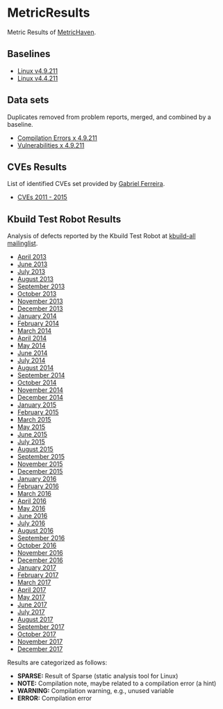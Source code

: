 # MetricResults
Metric Results of [MetricHaven](https://github.com/KernelHaven/MetricHaven).

## Baselines ##
* [Linux v4.9.211](Baselines/linux-4.9.211/linux-4.9.211.csv.zip)
* [Linux v4.4.211](Baselines/linux-4.4.211/linux-4.4.211.csv.zip)

## Data sets ##
Duplicates removed from problem reports, merged, and combined by a baseline.
* [Compilation Errors x 4.9.211](Datasets/DS%20on%20ERROR%20x%20Linux-4.9.211.csv.zip)
* [Vulnerabilities x 4.9.211](Datasets/DS%20on%20CVEs%20x%20Linux-4.9.211.csv.zip)

## CVEs Results ##
List of identified CVEs set provided by [Gabriel Ferreira](https://www.cs.cmu.edu/~gferreir/).
 * [CVEs 2011 - 2015](CVEs/CVEs-Results.xlsx)

## Kbuild Test Robot Results ##
Analysis of defects reported by the Kbuild Test Robot at [kbuild-all mailinglist](https://lists.01.org/pipermail/kbuild-all/).
* [April 2013](Kbuild%20Test%20Robot/2013-April/2013-April.xlsx)
* [June 2013](Kbuild%20Test%20Robot/2013-June/2013-June.xlsx)
* [July 2013](Kbuild%20Test%20Robot/2013-July/2013-July.xlsx)
* [August 2013](Kbuild%20Test%20Robot/2013-August/2013-August.xlsx)
* [September 2013](Kbuild%20Test%20Robot/2013-September/2013-September.xlsx)
* [October 2013](Kbuild%20Test%20Robot/2013-October/2013-October.xlsx)
* [November 2013](Kbuild%20Test%20Robot/2013-November/2013-November.xlsx)
* [December 2013](Kbuild%20Test%20Robot/2013-December/2013-December.xlsx)
* [January 2014](Kbuild%20Test%20Robot/2014-January/2014-January.xlsx)
* [February 2014](Kbuild%20Test%20Robot/2014-February/2014-February.xlsx)
* [March 2014](Kbuild%20Test%20Robot/2014-March/2014-March.xlsx)
* [April 2014](Kbuild%20Test%20Robot/2014-April/2014-April.xlsx)
* [May 2014](Kbuild%20Test%20Robot/2014-May/2014-May.xlsx)
* [June 2014](Kbuild%20Test%20Robot/2014-June/2014-June.xlsx)
* [July 2014](Kbuild%20Test%20Robot/2014-July/2014-July.xlsx)
* [August 2014](Kbuild%20Test%20Robot/2014-August/2014-August.xlsx)
* [September 2014](Kbuild%20Test%20Robot/2014-September/2014-September.xlsx)
* [October 2014](Kbuild%20Test%20Robot/2014-October/2014-October.xlsx)
* [November 2014](Kbuild%20Test%20Robot/2014-November/2014-November.xlsx)
* [December 2014](Kbuild%20Test%20Robot/2014-December/2014-December.xlsx)
* [January 2015](Kbuild%20Test%20Robot/2015-January/2015-January.xlsx)
* [February 2015](Kbuild%20Test%20Robot/2015-February/2015-February.xlsx)
* [March 2015](Kbuild%20Test%20Robot/2015-March/2015-March.xlsx)
* [May 2015](Kbuild%20Test%20Robot/2015-May/2015-May.xlsx)
* [June 2015](Kbuild%20Test%20Robot/2015-June/2015-June.xlsx)
* [July 2015](Kbuild%20Test%20Robot/2015-July/2015-July.xlsx)
* [August 2015](Kbuild%20Test%20Robot/2015-August/2015-August.xlsx)
* [September 2015](Kbuild%20Test%20Robot/2015-September/2015-September.xlsx)
* [November 2015](Kbuild%20Test%20Robot/2015-November/2015-November.xlsx)
* [December 2015](Kbuild%20Test%20Robot/2015-December/2015-December.xlsx)
* [January 2016](Kbuild%20Test%20Robot/2016-January/2016-January.xlsx)
* [February 2016](Kbuild%20Test%20Robot/2016-February/2016-February.xlsx)
* [March 2016](Kbuild%20Test%20Robot/2016-March/2016-March.xlsx)
* [April 2016](Kbuild%20Test%20Robot/2016-April/2016-April.xlsx)
* [May 2016](Kbuild%20Test%20Robot/2016-May/2016-May.xlsx)
* [June 2016](Kbuild%20Test%20Robot/2016-June/2016-June.xlsx)
* [July 2016](Kbuild%20Test%20Robot/2016-July/2016-July.xlsx)
* [August 2016](Kbuild%20Test%20Robot/2016-August/2016-August.xlsx)
* [September 2016](Kbuild%20Test%20Robot/2016-September/2016-September.xlsx)
* [October 2016](Kbuild%20Test%20Robot/2016-October/2016-October.xlsx)
* [November 2016](Kbuild%20Test%20Robot/2016-November/2016-November.xlsx)
* [December 2016](Kbuild%20Test%20Robot/2016-December/2016-December.xlsx)
* [January 2017](Kbuild%20Test%20Robot/2017-January/2017-January.xlsx)
* [February 2017](Kbuild%20Test%20Robot/2017-February/2017-February.xlsx)
* [March 2017](Kbuild%20Test%20Robot/2017-March/2017-March.xlsx)
* [April 2017](Kbuild%20Test%20Robot/2017-April/2017-April.xlsx)
* [May 2017](Kbuild%20Test%20Robot/2017-May/2017-May.xlsx)
* [June 2017](Kbuild%20Test%20Robot/2017-June/2017-June.xlsx)
* [July 2017](Kbuild%20Test%20Robot/2017-July/2017-July.xlsx)
* [August 2017](Kbuild%20Test%20Robot/2017-August/2017-August.xlsx)
* [September 2017](Kbuild%20Test%20Robot/2017-September/2017-September.xlsx)
* [October 2017](Kbuild%20Test%20Robot/2017-October/2017-October.xlsx)
* [November 2017](Kbuild%20Test%20Robot/2017-November/2017-November.xlsx)
* [December 2017](Kbuild%20Test%20Robot/2017-December/2017-December.xlsx)

Results are categorized as follows:
* **SPARSE:** Result of Sparse (static analysis tool for Linux)
* **NOTE:** Compilation note, maybe related to a compilation error (a hint)
* **WARNING:** Compilation warning, e.g., unused variable
* **ERROR:** Compilation error
